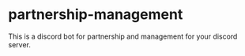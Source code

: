 # partnership-management
This is a discord bot for partnership and management for your discord server.
